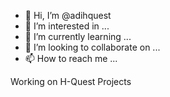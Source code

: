 - 👋 Hi, I’m @adihquest
- 👀 I’m interested in ...
- 🌱 I’m currently learning ...
- 💞️ I’m looking to collaborate on ...
- 📫 How to reach me ...

Working on H-Quest Projects
<!---
adihquest/adihquest is a ✨ special ✨ repository because its `README.md` (this file) appears on your GitHub profile.
You can click the Preview link to take a look at your changes.
--->
